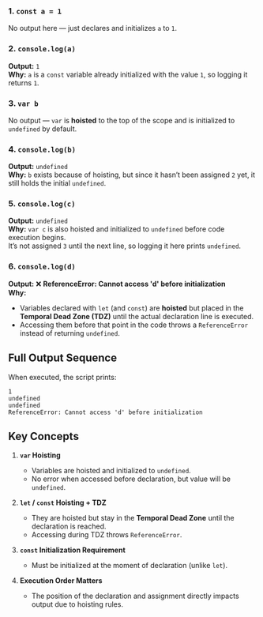### 1. `const a = 1`

No output here — just declares and initializes `a` to `1`.

### 2. `console.log(a)`

**Output:** `1`  
**Why:** `a` is a `const` variable already initialized with the value `1`, so logging it returns `1`.

### 3. `var b`

No output — `var` is **hoisted** to the top of the scope and is initialized to `undefined` by default.

### 4. `console.log(b)`

**Output:** `undefined`  
**Why:** `b` exists because of hoisting, but since it hasn’t been assigned `2` yet, it still holds the initial `undefined`.

### 5. `console.log(c)`

**Output:** `undefined`  
**Why:** `var c` is also hoisted and initialized to `undefined` before code execution begins.  
It’s not assigned `3` until the next line, so logging it here prints `undefined`.

### 6. `console.log(d)`

**Output:** ❌ **ReferenceError: Cannot access 'd' before initialization**  
**Why:**

- Variables declared with `let` (and `const`) are **hoisted** but placed in the **Temporal Dead Zone (TDZ)** until the actual declaration line is executed.
- Accessing them before that point in the code throws a `ReferenceError` instead of returning `undefined`.

## **Full Output Sequence**

When executed, the script prints:

```
1
undefined
undefined
ReferenceError: Cannot access 'd' before initialization
```

## **Key Concepts**

1. **`var` Hoisting**

   - Variables are hoisted and initialized to `undefined`.
   - No error when accessed before declaration, but value will be `undefined`.

2. **`let` / `const` Hoisting + TDZ**

   - They are hoisted but stay in the **Temporal Dead Zone** until the declaration is reached.
   - Accessing during TDZ throws `ReferenceError`.

3. **`const` Initialization Requirement**

   - Must be initialized at the moment of declaration (unlike `let`).

4. **Execution Order Matters**
   - The position of the declaration and assignment directly impacts output due to hoisting rules.
